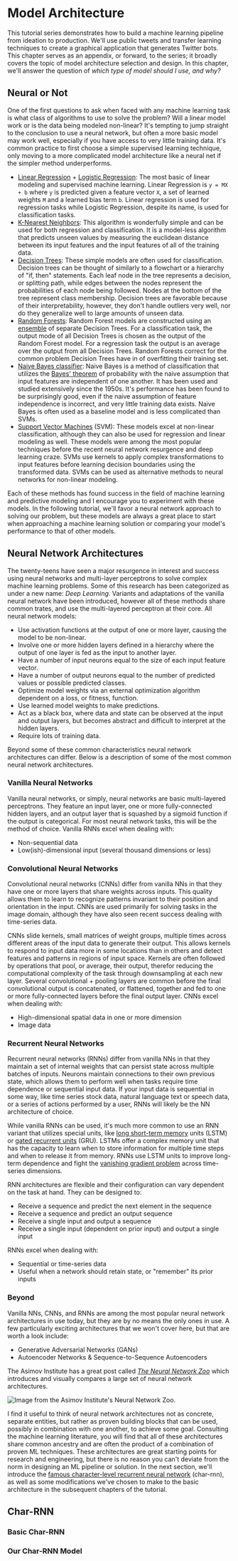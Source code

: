 # Model Architecture

This tutorial series demonstrates how to build a machine learning pipeline from ideation to production. We'll use public tweets and transfer learning techniques to create a graphical application that generates Twitter bots. This chapter serves as an appendix, or forward<span class="marginal-note" data-info="Feel free to skip ahead to Part 1 and come back here later."></span>, to the series; it broadly covers the topic of model architecture selection and design. In this chapter, we'll answer the question of *which type of model should I use, and why?*

## Neural or Not

One of the first questions to ask when faced with any machine learning task is what class of algorithms to use to solve the problem? Will a linear model work or is the data being modeled non-linear? It's tempting to jump straight to the conclusion to use a neural network, but often a more basic model may work well, especially if you have access to very little training data. It's common practice to first choose a simple supervised learning technique, only moving to a more complicated model architecture like a neural net if the simpler method underperforms. 

- [Linear Regression](linear-regression.html) + [Logistic Regression](http://scikit-learn.org/stable/modules/linear_model.html#logistic-regression): The most basic of linear modeling and supervised machine learning. Linear Regression is `y = MX + b` where `y` is predicted given a feature vector `X`, a set of learned weights `M` and a learned bias term `b`. Linear regression is used for regression tasks while Logistic Regression, despite its name, is used for classification tasks.
- [K-Nearest Neighbors](https://en.wikipedia.org/wiki/K-nearest_neighbors_algorithm): This algorithm is wonderfully simple and can be used for both regression and classification. It is a model-less algorithm that predicts unseen values by measuring the euclidean distance between its input features and the input features of all of the training data.
- [Decision Trees](http://www.r2d3.us/visual-intro-to-machine-learning-part-1/): These simple models are often used for classification.<span class="marginal-note" data-info="They can be used for regression as well, it just isn't as common."></span> Decision trees can be thought of similarly to a flowchart or a hierarchy of "if, then" statements. Each leaf node in the tree represents a decision, or splitting path, while edges between the nodes represent the probabilities of each node being followed. Nodes at the bottom of the tree represent class membership. Decision trees are favorable because of their interpretability, however, they don't handle outliers very well, nor do they generalize well to large amounts of unseen data.
- [Random Forests](https://en.wikipedia.org/wiki/Random_forest): Random Forest models are constructed using an [ensemble](https://en.wikipedia.org/wiki/Ensemble_learning) of separate Decision Trees. For a classification task, the output mode of all Decision Trees is chosen as the output of the Random Forest model.<span class="marginal-note" data-info="Each weak Decision Tree casts a vote for an output class. The class with the most votes is selected as the output of the Random Forest."></span> For a regression task the output is an average over the output from all Decision Trees. Random Forests correct for the common problem Decision Trees have in of overfitting their training set.
- [Naive Bayes classifier](https://en.wikipedia.org/wiki/Naive_Bayes_classifier): Naive Bayes is a method of classification that utilizes the [Bayes' theorem](https://en.wikipedia.org/wiki/Bayes%27_theorem) of probability with the naive assumption that input features are independent of one another. It has been used and studied extensively since the 1950s. It's performance has been found to be surprisingly good, even if the naive assumption of feature independence is incorrect, and very little training data exists. Naive Bayes is often used as a baseline model and is less complicated than SVMs.
- [Support Vector Machines](https://community.alteryx.com/t5/Data-Science-Blog/Why-use-SVM/ba-p/138440) (SVM): These models excel at non-linear classification, although they can also be used for regression and linear modeling as well. These models were among the most popular techniques before the recent neural network resurgence and deep learning craze. SVMs use kernels to apply complex transformations to input features before learning decision boundaries using the transformed data. SVMs can be used as alternative methods to neural networks for non-linear modeling.

Each of these methods has found success in the field of machine learning and predictive modeling and I encourage you to experiment with these models.<span class="marginal-note" data-info="The [scikit-learn library](http://scikit-learn.org/stable/index.html) has implementations of each and allows you to easily swap model types in only a few lines of code."></span> In the following tutorial, we'll favor a neural network approach to solving our problem, but these models are always a great place to start when approaching a machine learning solution or comparing your model's performance to that of other models.

## Neural Network Architectures

The twenty-teens have seen a major resurgence in interest and success using neural networks and multi-layer perceptrons to solve complex machine learning problems. Some of this research has been categorized as under a new name: *Deep Learning*. Variants and adaptations of the vanilla neural network have been introduced, however all of these methods share common trates, and use the multi-layered perceptron at their core. All neural network models:

- Use activation functions at the output of one or more layer, causing the model to be non-linear.
- Involve one or more hidden layers defined in a hierarchy where the output of one layer is fed as the input to another layer.
- Have a number of input neurons equal to the size of each input feature vector.
- Have a number of output neurons equal to the number of predicted values or possible predicted classes.
- Optimize model weights via an external optimization algorithm dependent on a loss, or fitness, function.
- Use learned model weights to make predictions.
- Act as a black box, where data and state can be observed at the input and output layers, but becomes abstract and difficult to interpret at the hidden layers.
- Require lots of training data.

Beyond some of these common characteristics neural network architectures can differ. Below is a description of some of the most common neural network architectures.<span class="marginal-note" data-info="Know that these architectures are not-mutually exclusive. Characteristics and techniques between different architectures and approaches are often combined and altered to form new architectures."></span>

### Vanilla Neural Networks

Vanilla neural networks, or simply, neural networks are basic multi-layered perceptrons. They feature an input layer, one or more fully-connected hidden layers, and an output layer that is squashed by a sigmoid function if the output is categorical. For most neural network tasks, this will be the method of choice. Vanilla RNNs excel when dealing with:

- Non-sequential data
- Low(ish)-dimensional input (several thousand dimensions or less)

### Convolutional Neural Networks

Convolutional neural networks (CNNs)<span class="marginal-note" data-info="The CS231 course at Stanford has a [great introduction](https://cs231n.github.io/convolutional-networks/) to CNNs."></span> differ from vanilla NNs in that they have one or more layers that share weights across inputs. This quality allows them to learn to recognize patterns invariant to their position and orientation in the input. CNNs are used primarily for solving tasks in the image domain, although they have also seen recent success dealing with time-series data.

CNNs slide kernels, small matrices of weight groups, multiple times across different areas of the input data to generate their output. This allows kernels to respond to input data more in some locations than in others and detect features and patterns in regions of input space. Kernels are often followed by operations that pool, or average, their output, therefor reducing the computational complexity of the task through downsampling at each new layer. Several convolutional + pooling layers are common before the final convolutional output is concatenated, or flattened, together and fed to one or more fully-connected layers before the final output layer. CNNs excel when dealing with:

- High-dimensional spatial data in one or more dimension
- Image data

### Recurrent Neural Networks

Recurrent neural networks (RNNs) differ from vanilla NNs in that they maintain a set of internal weights that can persist state across multiple batches of inputs. Neurons maintain connections to their own previous state, which allows them to perform well when tasks require time dependence or sequential input data. If your input data is sequential in some way, like time series stock data, natural language text or speech data, or a series of actions performed by a user, RNNs will likely be the NN architecture of choice.

While vanilla RNNs can be used, it's much more common to use an RNN variant that utilizes special units, like [long short-term memory](https://en.wikipedia.org/wiki/Long_short-term_memory) units (LSTM) or [gated recurrent units](https://en.wikipedia.org/wiki/Gated_recurrent_unit) (GRU). LSTMs offer a complex memory unit that has the capacity to learn when to store information for multiple time steps and when to release it from memory. RNNs use LSTM units to improve long-term dependence and fight the [vanishing gradient problem](https://en.wikipedia.org/wiki/Vanishing_gradient_problem) across time-series dimensions.

RNN architectures are flexible and their configuration can vary dependent on the task at hand. They can be designed to:

- Receive a sequence and predict the next element in the sequence
- Receive a sequence and predict an output sequence
- Receive a single input and output a sequence
- Receive a single input (dependent on prior input) and output a single input

RNNs excel when dealing with:

- Sequential or time-series data
- Useful when a network should retain state, or "remember" its prior inputs

### Beyond

Vanilla NNs, CNNs, and RNNs are among the most popular neural network architectures in use today, but they are by no means the only ones in use. A few particularly exciting architectures that we won't cover here, but that are worth a look include:

- Generative Adversarial Networks (GANs)
- Autoencoder Networks & Sequence-to-Sequence Autoencoders

The Asimov Institute has a great post called [*The Neural Network Zoo*](http://www.asimovinstitute.org/neural-network-zoo/) which introduces and visually compares a large set of neural network architectures.

<section class="media" data-fullwidth="false">
    <img src="images/neural-networks-zoo.png" alt="Image from the Asimov Institute's Neural Network Zoo.">
</section>

I find it useful to think of neural network architectures not as concrete, separate entities, but rather as proven building blocks that can be used, possibly in combination with one another, to achieve some goal. Consulting the machine learning literature, you will find that all of these architectures share common ancestry and are often the product of a combination of proven ML techniques. These architectures are great starting points for research and engineering, but there is no reason you can't deviate from the norm in designing an ML pipeline or solution. In the next section, we'll introduce the [famous character-level recurrent neural network](https://karpathy.github.io/2015/05/21/rnn-effectiveness/) (char-rnn), as well as some modifications we've chosen to make to the basic architecture in the subsequent chapters of the tutorial.

## Char-RNN

### Basic Char-RNN

### Our Char-RNN Model
